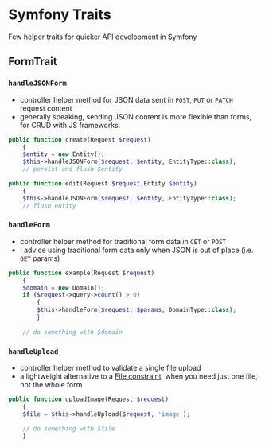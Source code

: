 # Symfony Traits
Few helper traits for quicker API  development in Symfony

## FormTrait
### `handleJSONForm` 
- controller helper method for JSON data sent in `POST`, `PUT` or `PATCH` request content
- generally speaking, sending JSON content is more flexible than forms, for CRUD with JS frameworks.

```php
public function create(Request $request)
	{
	$entity = new Entity();
	$this->handleJSONForm($request, $entity, EntityType::class);
	// persist and flush $entity
```

```php
public function edit(Request $request,Entity $entity)
	{
	$this->handleJSONForm($request, $entity, EntityType::class);
	// flush entity
```

### `handleForm` 
- controller helper method for traditional form data in `GET` or `POST`
- I advice using traditional form data only when JSON is out of place (i.e. `GET` params)

```php
public function example(Request $request)
	{
	$domain = new Domain();
	if ($request->query->count() > 0)
		{
		$this->handleForm($request, $params, DomainType::class);
		}
	
	// do something with $domain
```

### `handleUpload`
- controller helper method to validate a single file upload
- a lightweight alternative to a [File constraint](http://symfony.com/doc/current/reference/constraints/File.html), when you need just one file, not the whole form

```php
public function uploadImage(Request $request)
	{
	$file = $this->handleUpload($request, 'image');
	
	// do something with $file
	}
```


